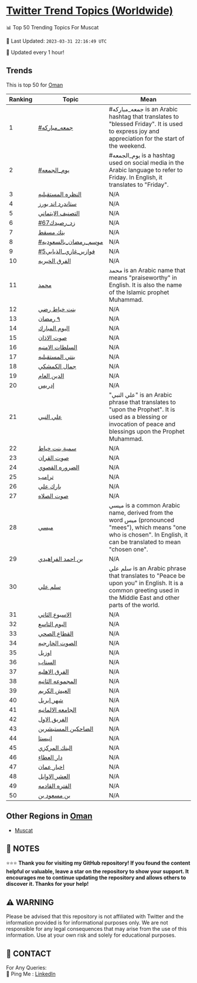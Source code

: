 [Twitter Trend Topics (Worldwide)](https://github.com/ErcinDedeoglu/Twitter-Trend-Topics)
==========


📊 Top 50 Trending Topics For Muscat

📆 Last Updated: `2023-03-31 22:16:49 UTC`

🔧 Updated every 1 hour!


## Trends

This is top 50 for [Oman](</Oman>)

| Ranking | Topic | Mean |
| ------- | ------------ | ------------ |
| 1 | [#جمعه_مباركه](http://twitter.com/search?q=%23%d8%ac%d9%85%d8%b9%d9%87_%d9%85%d8%a8%d8%a7%d8%b1%d9%83%d9%87) | #جمعه_مباركه is an Arabic hashtag that translates to "blessed Friday". It is used to express joy and appreciation for the start of the weekend. |
| 2 | [#يوم_الجمعه](http://twitter.com/search?q=%23%d9%8a%d9%88%d9%85_%d8%a7%d9%84%d8%ac%d9%85%d8%b9%d9%87) | #يوم_الجمعه is a hashtag used on social media in the Arabic language to refer to Friday. In English, it translates to "Friday". |
| 3 | [النظره المستقبليه](http://twitter.com/search?q=%d8%a7%d9%84%d9%86%d8%b8%d8%b1%d9%87+%d8%a7%d9%84%d9%85%d8%b3%d8%aa%d9%82%d8%a8%d9%84%d9%8a%d9%87) | N/A |
| 4 | [ستاندرد اند بورز](http://twitter.com/search?q=%d8%b3%d8%aa%d8%a7%d9%86%d8%af%d8%b1%d8%af+%d8%a7%d9%86%d8%af+%d8%a8%d9%88%d8%b1%d8%b2) | N/A |
| 5 | [التصنيف الايتماني](http://twitter.com/search?q=%d8%a7%d9%84%d8%aa%d8%b5%d9%86%d9%8a%d9%81+%d8%a7%d9%84%d8%a7%d9%8a%d8%aa%d9%85%d8%a7%d9%86%d9%8a) | N/A |
| 6 | [#زد_رصيدك67](http://twitter.com/search?q=%23%d8%b2%d8%af_%d8%b1%d8%b5%d9%8a%d8%af%d9%8367) | N/A |
| 7 | [بنك مسقط](http://twitter.com/search?q=%d8%a8%d9%86%d9%83+%d9%85%d8%b3%d9%82%d8%b7) | N/A |
| 8 | [#موسم_رمضان_بالسعوديه](http://twitter.com/search?q=%23%d9%85%d9%88%d8%b3%d9%85_%d8%b1%d9%85%d8%b6%d8%a7%d9%86_%d8%a8%d8%a7%d9%84%d8%b3%d8%b9%d9%88%d8%af%d9%8a%d9%87) | N/A |
| 9 | [#فوازير_غازي_الذيابي5](http://twitter.com/search?q=%23%d9%81%d9%88%d8%a7%d8%b2%d9%8a%d8%b1_%d8%ba%d8%a7%d8%b2%d9%8a_%d8%a7%d9%84%d8%b0%d9%8a%d8%a7%d8%a8%d9%8a5) | N/A |
| 10 | [الفرق الخيريه](http://twitter.com/search?q=%d8%a7%d9%84%d9%81%d8%b1%d9%82+%d8%a7%d9%84%d8%ae%d9%8a%d8%b1%d9%8a%d9%87) | N/A |
| 11 | [محمد](http://twitter.com/search?q=%d9%85%d8%ad%d9%85%d8%af) | محمد is an Arabic name that means "praiseworthy" in English. It is also the name of the Islamic prophet Muhammad. |
| 12 | [بنت خياط رضي](http://twitter.com/search?q=%d8%a8%d9%86%d8%aa+%d8%ae%d9%8a%d8%a7%d8%b7+%d8%b1%d8%b6%d9%8a) | N/A |
| 13 | [٩ رمضان](http://twitter.com/search?q=%d9%a9+%d8%b1%d9%85%d8%b6%d8%a7%d9%86) | N/A |
| 14 | [اليوم المبارك](http://twitter.com/search?q=%d8%a7%d9%84%d9%8a%d9%88%d9%85+%d8%a7%d9%84%d9%85%d8%a8%d8%a7%d8%b1%d9%83) | N/A |
| 15 | [صوت الاذان](http://twitter.com/search?q=%d8%b5%d9%88%d8%aa+%d8%a7%d9%84%d8%a7%d8%b0%d8%a7%d9%86) | N/A |
| 16 | [السلطات الامنيه](http://twitter.com/search?q=%d8%a7%d9%84%d8%b3%d9%84%d8%b7%d8%a7%d8%aa+%d8%a7%d9%84%d8%a7%d9%85%d9%86%d9%8a%d9%87) | N/A |
| 17 | [بنتي المستقبليه](http://twitter.com/search?q=%d8%a8%d9%86%d8%aa%d9%8a+%d8%a7%d9%84%d9%85%d8%b3%d8%aa%d9%82%d8%a8%d9%84%d9%8a%d9%87) | N/A |
| 18 | [جمال الكمشكي](http://twitter.com/search?q=%d8%ac%d9%85%d8%a7%d9%84+%d8%a7%d9%84%d9%83%d9%85%d8%b4%d9%83%d9%8a) | N/A |
| 19 | [الدين العام](http://twitter.com/search?q=%d8%a7%d9%84%d8%af%d9%8a%d9%86+%d8%a7%d9%84%d8%b9%d8%a7%d9%85) | N/A |
| 20 | [إدريس](http://twitter.com/search?q=%d8%a5%d8%af%d8%b1%d9%8a%d8%b3) | N/A |
| 21 | [علي النبي](http://twitter.com/search?q=%d8%b9%d9%84%d9%8a+%d8%a7%d9%84%d9%86%d8%a8%d9%8a) | "علي النبي" is an Arabic phrase that translates to "upon the Prophet". It is used as a blessing or invocation of peace and blessings upon the Prophet Muhammad. |
| 22 | [سمية بنت خياط](http://twitter.com/search?q=%d8%b3%d9%85%d9%8a%d8%a9+%d8%a8%d9%86%d8%aa+%d8%ae%d9%8a%d8%a7%d8%b7) | N/A |
| 23 | [صوت القران](http://twitter.com/search?q=%d8%b5%d9%88%d8%aa+%d8%a7%d9%84%d9%82%d8%b1%d8%a7%d9%86) | N/A |
| 24 | [الضروره القصوي](http://twitter.com/search?q=%d8%a7%d9%84%d8%b6%d8%b1%d9%88%d8%b1%d9%87+%d8%a7%d9%84%d9%82%d8%b5%d9%88%d9%8a) | N/A |
| 25 | [ترامب](http://twitter.com/search?q=%d8%aa%d8%b1%d8%a7%d9%85%d8%a8) | N/A |
| 26 | [بارك علي](http://twitter.com/search?q=%d8%a8%d8%a7%d8%b1%d9%83+%d8%b9%d9%84%d9%8a) | N/A |
| 27 | [صوت الصلاه](http://twitter.com/search?q=%d8%b5%d9%88%d8%aa+%d8%a7%d9%84%d8%b5%d9%84%d8%a7%d9%87) | N/A |
| 28 | [ميسي](http://twitter.com/search?q=%d9%85%d9%8a%d8%b3%d9%8a) | ميسي is a common Arabic name, derived from the word ميس (pronounced "mees"), which means "one who is chosen". In English, it can be translated to mean "chosen one". |
| 29 | [بن احمد الفراهيدي](http://twitter.com/search?q=%d8%a8%d9%86+%d8%a7%d8%ad%d9%85%d8%af+%d8%a7%d9%84%d9%81%d8%b1%d8%a7%d9%87%d9%8a%d8%af%d9%8a) | N/A |
| 30 | [سلم علي](http://twitter.com/search?q=%d8%b3%d9%84%d9%85+%d8%b9%d9%84%d9%8a) | سلم علي is an Arabic phrase that translates to "Peace be upon you" in English. It is a common greeting used in the Middle East and other parts of the world. |
| 31 | [الاسبوع الثاني](http://twitter.com/search?q=%d8%a7%d9%84%d8%a7%d8%b3%d8%a8%d9%88%d8%b9+%d8%a7%d9%84%d8%ab%d8%a7%d9%86%d9%8a) | N/A |
| 32 | [اليوم التاسع](http://twitter.com/search?q=%d8%a7%d9%84%d9%8a%d9%88%d9%85+%d8%a7%d9%84%d8%aa%d8%a7%d8%b3%d8%b9) | N/A |
| 33 | [القطاع الصحي](http://twitter.com/search?q=%d8%a7%d9%84%d9%82%d8%b7%d8%a7%d8%b9+%d8%a7%d9%84%d8%b5%d8%ad%d9%8a) | N/A |
| 34 | [الصوت الخارجيه](http://twitter.com/search?q=%d8%a7%d9%84%d8%b5%d9%88%d8%aa+%d8%a7%d9%84%d8%ae%d8%a7%d8%b1%d8%ac%d9%8a%d9%87) | N/A |
| 35 | [اوزيل](http://twitter.com/search?q=%d8%a7%d9%88%d8%b2%d9%8a%d9%84) | N/A |
| 36 | [السناب](http://twitter.com/search?q=%d8%a7%d9%84%d8%b3%d9%86%d8%a7%d8%a8) | N/A |
| 37 | [الفرق الاهليه](http://twitter.com/search?q=%d8%a7%d9%84%d9%81%d8%b1%d9%82+%d8%a7%d9%84%d8%a7%d9%87%d9%84%d9%8a%d9%87) | N/A |
| 38 | [المجموعه الثانيه](http://twitter.com/search?q=%d8%a7%d9%84%d9%85%d8%ac%d9%85%d9%88%d8%b9%d9%87+%d8%a7%d9%84%d8%ab%d8%a7%d9%86%d9%8a%d9%87) | N/A |
| 39 | [العيش الكريم](http://twitter.com/search?q=%d8%a7%d9%84%d8%b9%d9%8a%d8%b4+%d8%a7%d9%84%d9%83%d8%b1%d9%8a%d9%85) | N/A |
| 40 | [شهر ابريل](http://twitter.com/search?q=%d8%b4%d9%87%d8%b1+%d8%a7%d8%a8%d8%b1%d9%8a%d9%84) | N/A |
| 41 | [الجامعه الالمانيه](http://twitter.com/search?q=%d8%a7%d9%84%d8%ac%d8%a7%d9%85%d8%b9%d9%87+%d8%a7%d9%84%d8%a7%d9%84%d9%85%d8%a7%d9%86%d9%8a%d9%87) | N/A |
| 42 | [الفريق الاول](http://twitter.com/search?q=%d8%a7%d9%84%d9%81%d8%b1%d9%8a%d9%82+%d8%a7%d9%84%d8%a7%d9%88%d9%84) | N/A |
| 43 | [الضاحكين المستبشرين](http://twitter.com/search?q=%d8%a7%d9%84%d8%b6%d8%a7%d8%ad%d9%83%d9%8a%d9%86+%d8%a7%d9%84%d9%85%d8%b3%d8%aa%d8%a8%d8%b4%d8%b1%d9%8a%d9%86) | N/A |
| 44 | [انيستا](http://twitter.com/search?q=%d8%a7%d9%86%d9%8a%d8%b3%d8%aa%d8%a7) | N/A |
| 45 | [البنك المركزي](http://twitter.com/search?q=%d8%a7%d9%84%d8%a8%d9%86%d9%83+%d8%a7%d9%84%d9%85%d8%b1%d9%83%d8%b2%d9%8a) | N/A |
| 46 | [دار العطاء](http://twitter.com/search?q=%d8%af%d8%a7%d8%b1+%d8%a7%d9%84%d8%b9%d8%b7%d8%a7%d8%a1) | N/A |
| 47 | [اخبار عمان](http://twitter.com/search?q=%d8%a7%d8%ae%d8%a8%d8%a7%d8%b1+%d8%b9%d9%85%d8%a7%d9%86) | N/A |
| 48 | [العشر الاوايل](http://twitter.com/search?q=%d8%a7%d9%84%d8%b9%d8%b4%d8%b1+%d8%a7%d9%84%d8%a7%d9%88%d8%a7%d9%8a%d9%84) | N/A |
| 49 | [الفتره القادمه](http://twitter.com/search?q=%d8%a7%d9%84%d9%81%d8%aa%d8%b1%d9%87+%d8%a7%d9%84%d9%82%d8%a7%d8%af%d9%85%d9%87) | N/A |
| 50 | [بن مسعود بن](http://twitter.com/search?q=%d8%a8%d9%86+%d9%85%d8%b3%d8%b9%d9%88%d8%af+%d8%a8%d9%86) | N/A |



## Other Regions in [Oman](</Oman>)

* [Muscat](</Oman/Muscat.md>)



## 📝 NOTES

⭐⭐⭐ **Thank you for visiting my GitHub repository! If you found the content helpful or valuable, leave a star on the repository to show your support. It encourages me to continue updating the repository and allows others to discover it. Thanks for your help!**


## ⚠️ WARNING

Please be advised that this repository is not affiliated with Twitter and the information provided is for informational purposes only. We are not responsible for any legal consequences that may arise from the use of this information. Use at your own risk and solely for educational purposes.


## 📨 CONTACT

 For Any Queries:  
            🏓 Ping Me : [LinkedIn](https://www.linkedin.com/in/ercindedeoglu/)
